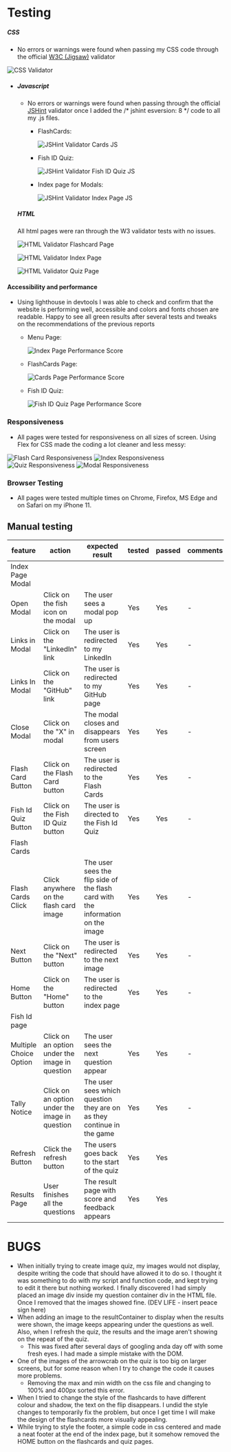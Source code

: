 # Testing
 ##### CSS
   - No errors or warnings were found when passing my CSS code through the official [W3C (Jigsaw)](https://jigsaw.w3.org/css-validator/#validate_by_uri) validator 

  ![CSS Validator](documentation/cssvalidator.png)


+ ##### Javascript
    - No errors or warnings were found when passing through the official [JSHint](https://jshint.com/) validator once I added the /* jshint esversion: 8 */ code to all my .js files.    

      - FlashCards:

          ![JSHint Validator Cards JS](documentation/flashcardjs.gif)


      - Fish ID Quiz:

          ![JSHint Validator Fish ID Quiz JS](documentation/quizjs.gif)


      - Index page for Modals:

          ![JSHint Validator Index Page JS](documentation/jsscriptindex.png)
          
  ##### HTML
  All html pages were ran through the W3 validator tests with no issues.
  
  ![HTML Validator Flashcard Page](documentation/htmlvalidatorflashcards.png)

   ![HTML Validator Index Page](documentation/htmlvalidatorindex.png)

    ![HTML Validator Quiz Page](documentation/htmlvalidatorquiz.png)


          



#### Accessibility and performance 
  - Using lighthouse in devtools I was able to check and confirm that the website is performing well, accessible and colors and fonts chosen are readable. Happy to see all green results after several tests and tweaks on the recommendations of the previous reports

      - Menu Page:

          ![Index Page Performance Score](documentation/lighthouseindex.png)

      - FlashCards Page:

          ![Cards Page Performance Score](documentation/lighthouseflashcards.png)

      - Fish ID Quiz:

          ![Fish ID Quiz Page Performance Score](documentation/lighthousequiz.png)
### Responsiveness
- All pages were tested for responsiveness on all sizes of screen. Using Flex for CSS made the coding a lot cleaner and less messy:

![Flash Card Responsiveness](documentation/amrflash.png)
![Index Responsiveness](documentation/amrindex.png)
![Quiz Responsiveness](documentation/amrquiz.png)
![Modal Responsiveness](documentation/amrmodal.png)
### Browser Testing
- All pages were tested multiple times on Chrome, Firefox, MS Edge and on Safari on my iPhone 11.

## Manual testing

| feature | action | expected result | tested | passed | comments |
| --- | --- | --- | --- | --- | --- |
| Index Page Modal | | | | | 
| Open Modal | Click on the fish icon on the modal | The user sees a modal pop up | Yes | Yes | - |
| Links in Modal | Click on the "LinkedIn" link | The user is redirected to my LinkedIn | Yes | Yes | - |
| Links In Modal | Click on the "GitHub" link | The user is redirected to my GitHub page | Yes | Yes | - |
|Close Modal | Click on the "X" in modal | The modal closes and disappears from users screen | Yes | Yes | - |
| Flash Card Button | Click on the Flash Card button | The user is redirected to the Flash Cards | Yes | Yes | - |
| Fish Id Quiz Button | Click on the Fish ID Quiz button | The user is directed to the Fish Id Quiz | Yes | Yes | - |
| Flash Cards | | | | | |
| Flash Cards Click | Click anywhere on the flash card image| The user sees the flip side of the flash card with the information on the image | Yes | Yes | - |
| Next Button | Click on the "Next" button | The user is redirected to the next image | Yes | Yes | - |
| Home Button | Click on the "Home" button | The user is redirected to the index page| Yes | Yes | - |
| Fish Id page | | | | | |
| Multiple Choice Option | Click on an option under the image in question|The user sees the next question appear | Yes | Yes | - |
| Tally Notice | Click on an option under the image in question|The user sees which question they are on as they continue in the game | Yes | Yes | - |
| Refresh Button | Click the refresh button | The users goes back to the start of the quiz | Yes | Yes |  |
| Results Page | User finishes all the questions | The result page with score and feedback appears | Yes | Yes | 


        

# BUGS
- When initially trying to create image quiz, my images would not display, despite writing the code that should have allowed it to do so. I thought it was something to do with my script and function code, and kept trying to edit it there but nothing worked. I finally discovered I had simply placed an image div inside my question container div in the HTML file. Once I removed that the images showed fine. (DEV LIFE - insert peace sign here)
- When adding an image to the resultContainer to display when the results were shown, the image keeps appearing under the questions as well. Also, when I refresh the quiz, the results and the image aren't showing on the repeat of the quiz.
  - This was fixed after several days of googling anda  day off with some fresh eyes. I had made a simple mistake with the DOM.
- One of the images of the arrowcrab on the quiz is too big on larger screens, but for some reason when I try to change the code it causes more problems.
  - Removing the max and min width on the css file and changing to 100% and 400px sorted this error.
- When I tried to change the style of the flashcards to have different colour and shadow, the text on the flip disappears. I undid the style changes to temporarily fix the problem, but once I get time I will make the design of the flashcards more visually appealing.
- While trying to style the footer, a simple code in css centered and made a neat footer at the end of the index page, but it somehow removed the HOME button on the flashcards and quiz pages. 
